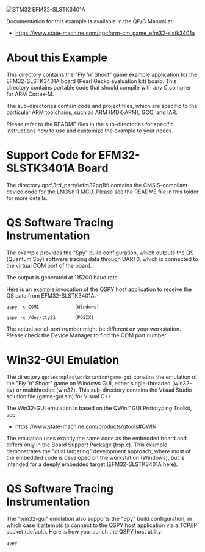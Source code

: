 ![STM32 EFM32-SLSTK3401A](../../../doxygen/images/bd_EFM32-SLSTK3401A.jpg)

Documentation for this example is available in the QP/C Manual at:

- https://www.state-machine.com/qpc/arm-cm_game_efm32-slstk3401a

# About this Example
This directory contains the "Fly 'n' Shoot" game example application for
the EFM32-SLSTK3401A board (Pearl Gecko evaluation kit) board. This
directory contains portable code that should compile with any C compiler
for ARM Cortex-M.

The sub-directories contain code and project files, which are specific to
the particular ARM toolchains, such as ARM (MDK-ARM), GCC, and IAR.

Please refer to the README files in the sub-directories for specific
instructions how to use and customize the example to your needs.


# Support Code for EFM32-SLSTK3401A Board
The directory qpc\3rd_party\efm32pg1b\ contains the CMSIS-compliant
device code for the LM3S811 MCU. Please see the README file in this
folder for more details.


# QS Software Tracing Instrumentation
The example provides the "Spy" build configuration, which outputs the
QS (Quantum Spy) software tracing data through UART0, which is connected
to the virtual COM port of the board.

The output is generated at 115200 baud rate.

Here is an example invocation of the QSPY host application to receive
the QS data from EFM32-SLSTK3401A:

```
qspy -c COM1             (Windows)

qspy -c /dev/ttyS1       (POSIX)
```

The actual serial-port number might be different on your workstation.
Please check the Device Manager to find the COM port number.


# Win32-GUI Emulation
The directory `qpc\examples\workstation\game-gui` conatins the emulation
of the "Fly 'n' Shoot" game on Windows GUI, either single-threaded (win32-qv)
or multithreded (win32). This sub-directory contains the  Visual Studio
solution file (game-gui.sln) for Visual C++.

The Win32-GUI emulation is based on the QWin™ GUI Prototyping Toolkit, see:

- https://www.state-machine.com/products/qtools#QWIN

The emulation uses exactly the same code as the embedded board and differs
only in the Board Support Package (bsp.c). This example demonstrates the
"dual targeting" development approach, where most of the embedded code is
developed on the workstation (Windows), but is intended for a deeply
embedded target (EFM32-SLSTK3401A here).


# QS Software Tracing Instrumentation
The "win32-gui" emulation also supports the "Spy" build configuration,
in which case it attempts to connect to the QSPY host application via
a TCP/IP socket (default). Here is how you launch the QSPY host utility:


```
qspy
```

